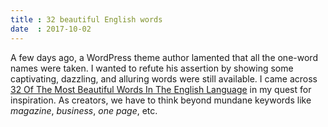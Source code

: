 ```yaml
---
title : 32 beautiful English words
date  : 2017-10-02
---
```


A few days ago, a WordPress theme author lamented that all the one-word names were taken.  I wanted to refute his assertion by showing some captivating, dazzling, and alluring words were still available.  I came across [32 Of The Most Beautiful Words In The English Language](https://www.buzzfeed.com/danieldalton/bob-ombinate?utm_term=.bcl6BLK62) in my quest for inspiration.  As creators, we have to think beyond mundane keywords like _magazine_, _business_, _one page_, etc.
